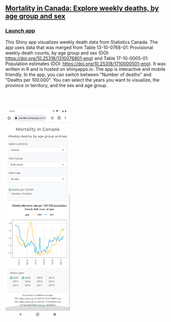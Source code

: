
## <a href="https://jlomako.shinyapps.io/mortality-canada/">Mortality in Canada: Explore weekly deaths, by age group and sex</a>
### <a href="https://jlomako.shinyapps.io/mortality-canada/">Launch app</a>

This Shiny app visualizes weekly death data from Statistics Canada. 
The app uses data that was merged from Table 13-10-0768-01: 
Provisional weekly death counts, by age group and sex
(DOI: https://doi.org/10.25318/1310076801-eng) and
Table 17-10-0005-01: Population estimates 
(DOI: https://doi.org/10.25318/1710000501-eng).
It was written in R and is hosted on shinyapps.io.
The app is interactive and mobile friendly.
In the app, you can switch between "Number of deaths" and 
"Deaths per 100.000". You can select the years you want to visualize, 
the province or territory, and the sex and age group. 

<br><br><br>
<img src="screenshots/Screenshot_20220921-150059.png" alt="screenshot" width=40%>
